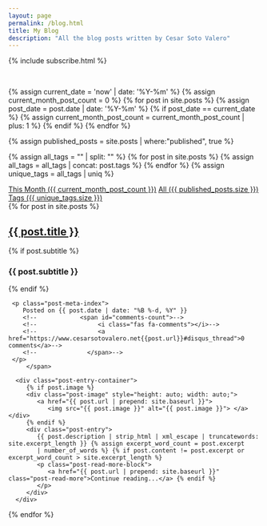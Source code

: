 ```yaml
---
layout: page
permalink: /blog.html
title: My Blog
description: "All the blog posts written by Cesar Soto Valero"
---
```


<!--<div class="header-hiddable">-->
<!--   {% include social.html type="page" %}-->
<!--</div>-->

{% include subscribe.html %}

<br>

<!-- count all post published thi month -->
{% assign current_date = 'now' | date: '%Y-%m' %}
{% assign current_month_post_count = 0 %}
{% for post in site.posts %}
{% assign post_date = post.date | date: '%Y-%m' %}
{% if post_date == current_date %}
{% assign current_month_post_count = current_month_post_count | plus: 1 %}
{% endif %}
{% endfor %}

<!-- count all the blog posts -->
{% assign published_posts = site.posts | where:"published", true %}

<!-- count the number of tags -->
{% assign all_tags = "" | split: "" %}
{% for post in site.posts %}
{% assign all_tags = all_tags | concat: post.tags %}
{% endfor %}
{% assign unique_tags = all_tags | uniq %}

<div class="list-filters">
   <a href="/blog/this-month.html" class="list-filter"> This Month ({{ current_month_post_count }})</a>
   <a href="/blog/all-posts.html" class="list-filter">All ({{ published_posts.size }})</a>
   <a href="/blog/tags.html" class="list-filter">Tags ({{ unique_tags.size }})</a>
</div>

<div class="posts-list">
   {% for post in site.posts %}
   <article class="post-preview">
      <span class="text-left">
     <a href="{{ post.url | prepend: site.baseurl }}">
       <h2 class="post-title">{{ post.title }}</h2>
     </a>
       {% if post.subtitle %}
          <h3 class="post-subtitle">
            {{ post.subtitle }}
          </h3>
       {% endif %}

     <p class="post-meta-index">
        Posted on {{ post.date | date: "%B %-d, %Y" }}
        <!--            <span id="comments-count">-->
        <!--                 <i class="fas fa-comments"></i>-->
        <!--                 <a href="https://www.cesarsotovalero.net{{post.url}}#disqus_thread">0 comments</a>-->
        <!--              </span>-->
     </p>
         </span>

      <div class="post-entry-container">
         {% if post.image %}
         <div class="post-image" style="height: auto; width: auto;">
            <a href="{{ post.url | prepend: site.baseurl }}">
               <img src="{{ post.image }}" alt="{{ post.image }}"> </a></div>
         {% endif %}
         <div class="post-entry">
            {{ post.description | strip_html | xml_escape | truncatewords: site.excerpt_length }} {% assign excerpt_word_count = post.excerpt
            | number_of_words %} {% if post.content != post.excerpt or excerpt_word_count > site.excerpt_length %}
            <p class="post-read-more-block">
               <a href="{{ post.url | prepend: site.baseurl }}" class="post-read-more">Continue reading...</a> {% endif %}
            </p>
         </div>
      </div>
   </article>
   {% endfor %}

</div>

<!--{% if paginator.total_pages > 10 %}-->
<!--<ul class="pager main-pager">-->
<!--   {% if paginator.previous_page %}-->
<!--   <li class="previous">-->
<!--      <a href="{{ paginator.previous_page_path | prepend: site.baseurl | replace: '//', '/' }}">&larr; Newer posts</a>-->
<!--   </li>-->
<!--   {% endif %} {% if paginator.next_page %}-->
<!--   <li class="next">-->
<!--      <a href="{{ paginator.next_page_path | prepend: site.baseurl | replace: '//', '/' }}">Older posts &rarr;</a>-->
<!--   </li>-->
<!--   {% endif %}-->
<!--</ul>-->
<!--{% endif %}-->


